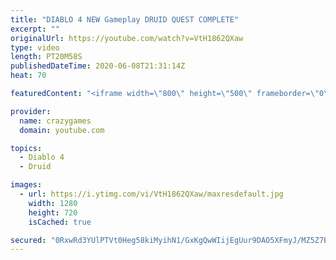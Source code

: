 ```yaml
---
title: "DIABLO 4 NEW Gameplay DRUID QUEST COMPLETE"
excerpt: ""
originalUrl: https://youtube.com/watch?v=VtH1862QXaw
type: video
length: PT20M58S
publishedDateTime: 2020-06-08T21:31:14Z
heat: 70

featuredContent: "<iframe width=\"800\" height=\"500\" frameborder=\"0\" src=\"https://www.youtube.com/embed/VtH1862QXaw\" allow=\"accelerometer; autoplay; encrypted-media; gyroscope; picture-in-picture\" allowfullscreen></iframe>"

provider:
  name: crazygames
  domain: youtube.com

topics:
  - Diablo 4
  - Druid

images:
  - url: https://i.ytimg.com/vi/VtH1862QXaw/maxresdefault.jpg
    width: 1280
    height: 720
    isCached: true

secured: "0RxwRd3YUlPTVt0Heg58kiMyihN1/GxKgQwWIijEgUur9DAO5XFmyJ/MZ5Z7BrO9Qo8kiHq+9BAwRwJO3JqJ3iYVfUJgzMKA5DKQLz8kceB2Thd1SL7QY0diyoEsAOtht2f6O475Ghsa6NFV/pipO25URjPMbUOLZ+hN/mLiByi9E6RB1OpzcORqfwN7X3t6R4xEKMYfdHF3m9Jn9SSoe8ZiJHdngcUFAqSVrWgYeWkAyMrFNbKjgHZHVGqP+n3yJEdJACmuu6wD4R+tAN/oUe1SjFgy0VvFhQrnj/+uUnb0bA6YK4DnqWf0rO+aLIU0Z1GLqoA5dWTN8PLl+DxEiCrVMK+QuvVd0L45/m6Dj6pdKDxH92W6n8H2aw7zBeMGN2lNCLtsuiHly8RNqNeDumAKePP4g8+eI90l9LfNSKA=;2UHf9OYLuCLljntdN2jGDQ=="
---
```


